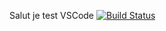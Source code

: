Salut je test VSCode
[![Build Status](http://34.235.151.141:8080/buildStatus/icon?job=deploy-helloworld-test)](http://34.235.151.141:8080/job/deploy-helloworld-test/)
